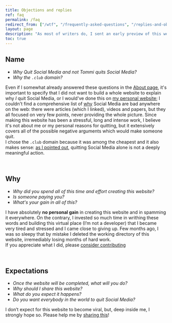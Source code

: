 ```yaml
---
title: Objections and replies
ref: faq
permalink: /faq
redirect_from: ["/wtf", "/frequently-asked-questions", "/replies-and-objections"]
layout: page
description: "As most of writers do, I sent an early preview of this website to friends and people I admire to share their impressions. In a philosopher-like style, I address some of their objections and questions in this page."
toc: true
---
```

## Name

- *Why *Quit Social Media* and not *Tommi quits Social Media*?*
- *Why the `.club` domain?*

Even if I somewhat already answered these questions in the [About page](/about "About - quitsocialmedia.club"), it's important to specify that I did not want to build a whole website to explain why *I* quit Social Media, or I would've done this on [my personal website](https://tommi.space "tommi.space"); I couldn't find a comprehensive list of [why](/why "Why Quit Social Media") Social Media are bad anywhere on the web: there were articles (which I linked), videos and papers, but they all focused on very few points, never providing the whole picture. Since making this website has been a stressful, long and intense work, I believe it's not about me or my personal reasons for quitting, but it extensively covers all of the possible negative arguments which would make someone quit.\
I chose the `.club` domain because it was among the cheapest and it also makes sense: [as I pointed out](/about "About - quitsocialmedia.club"), quitting Social Media alone is not a deeply meaningful action.

<br>

## Why

- *Why did you spend all of this time and effort creating this website?*
- *Is someone paying you?*
- *What's your gain in all of this?*

I have absolutely **no personal gain** in creating this website and in spamming it everywhere. On the contrary, I invested so much time in writhing these words and building this virtual place (I’m not a developer) that I became very tired and stressed and I came close to giving up. Few months ago, I was so sleepy that by mistake I deleted the working directory of this website, irremediably losing months of hard work.\
If you appreciate what I did, please [consider contributing](/contribute "Contribute")

<br>

## Expectations

- *Once the website will be completed, what will you do?*
- *Why should I share this website?*
- *What do you expect it happens?*
- *Do you want everybody in the world to quit Social Media?*

I don’t expect for this website to become viral, but, deep inside me, I strongly hope so. Please help me by [sharing this](/share "Share")!
